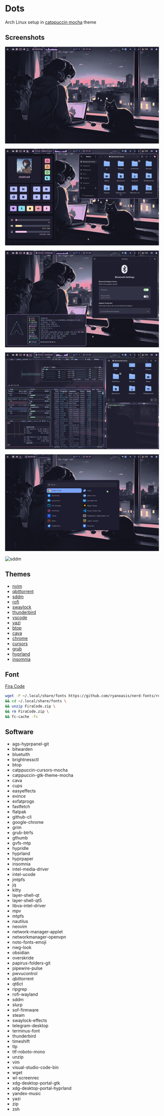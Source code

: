 # Dots

Arch Linux setup in [catppuccin mocha](https://catppuccin.com/palette/) theme

## Screenshots

![workspace](./screenshots/workspace.png)

![dashboard](./screenshots/dashboard.png)

![fastfetch](./screenshots/fastfetch.png)

![btop](./screenshots/btop.png)

![rofi](./screenshots/rofi.png)

![sddm](./screenshots/sddm.png)

## Themes

- [nvim](https://github.com/catppuccin/nvim)
- [qbittorrent](https://github.com/catppuccin/qbittorrent)
- [sddm](https://github.com/catppuccin/sddm)
- [rofi](https://github.com/catppuccin/rofi)
- [swaylock](https://github.com/catppuccin/swaylock)
- [thunderbird](https://github.com/catppuccin/thunderbird)
- [vscode](https://github.com/catppuccin/vscode)
- [yazi](https://github.com/catppuccin/yazi)
- [btop](https://github.com/catppuccin/btop)
- [cava](https://github.com/catppuccin/cava)
- [chrome](https://github.com/catppuccin/chrome)
- [cursors](https://github.com/catppuccin/cursors)
- [grub](https://github.com/catppuccin/grub)
- [hyprland](https://github.com/catppuccin/hyprland)
- [insomnia](https://github.com/catppuccin/insomnia)

## Font

[Fira Code](https://github.com/ryanoasis/nerd-fonts/releases/download/v3.3.0/FiraCode.zip)

```bash
wget -P ~/.local/share/fonts https://github.com/ryanoasis/nerd-fonts/releases/download/v3.3.0/FiraCode.zip \
&& cd ~/.local/share/fonts \
&& unzip FiraCode.zip \
&& rm FiraCode.zip \
&& fc-cache -fv

```

## Software

- ags-hyprpanel-git
- bitwarden
- bluetuith
- brightnessctl
- btop
- catppuccin-cursors-mocha
- catppuccin-gtk-theme-mocha
- cava
- cups
- easyeffects
- evince
- exfatprogs
- fastfetch
- flatpak
- github-cli
- google-chrome
- grim
- grub-btrfs
- gthumb
- gvfs-mtp
- hypridle
- hyprland
- hyprpaper
- insomnia
- intel-media-driver
- intel-ucode
- jmtpfs
- jq
- kitty
- layer-shell-qt
- layer-shell-qt5
- libva-intel-driver
- mpv
- mtpfs
- nautilus
- neovim
- network-manager-applet
- networkmanager-openvpn
- noto-fonts-emoji
- nwg-look
- obsidian
- overskride
- papirus-folders-git
- pipewire-pulse
- pwvucontrol
- qbittorrent
- qt6ct
- ripgrep
- rofi-wayland
- sddm
- slurp
- sof-firmware
- steam
- swaylock-effects
- telegram-desktop
- terminus-font
- thunderbird
- timeshift
- tlp
- ttf-roboto-mono
- unzip
- vim
- visual-studio-code-bin
- wget
- wl-screenrec
- xdg-desktop-portal-gtk
- xdg-desktop-portal-hyprland
- yandex-music
- yazi
- zip
- zsh
